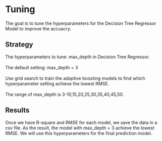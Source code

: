 # Tuning
The goal is to tune the hyperparameters for the Decision Tree Regressor Model to improve the accuacry.

## Strategy
The hyperparameters to tune: max_depth in Decision Tree Regressor.
<br><br>
The default setting: max_depth = 3
<br><br>
Use grid search to train the adaptive boosting models to find which hyperparameter setting achieve the lowest RMSE.
<br><br>
The range of max_depth is 3-10,15,20,25,30,35,40,45,50.
<br>

## Results
Once we have R-square and RMSE for each model, we save the data in a csv file. As the result, the model with max_depth = 3 achieve the lowest RMSE. We will use this hyperparameters for the final prediction model.